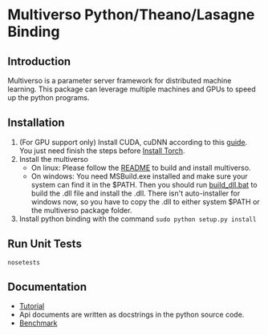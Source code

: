 # Multiverso Python/Theano/Lasagne Binding


## Introduction
Multiverso is a parameter server framework for distributed machine learning. This package can leverage multiple machines and GPUs to speed up the python programs.


## Installation

1. (For GPU support only) Install CUDA, cuDNN according to this [guide](https://github.com/Microsoft/fb.resnet.torch/blob/multiverso/INSTALL.md). You just need finish the steps before [Install Torch](https://github.com/Microsoft/fb.resnet.torch/blob/multiverso/INSTALL.md#install-torch).
1. Install the multiverso
    * On linux: Please follow the [README](../../README.md#build) to build and install multiverso.
    * On windows: You need MSBuild.exe installed and make sure your system can find it in the $PATH. Then you should run [build_dll.bat](../../src/build_dll.bat) to build the .dll file and install the .dll. There isn't auto-installer for windows now, so you have to copy the .dll to either system $PATH or the multiverso package folder.
1. Install python binding with the command `sudo python setup.py install`


## Run Unit Tests
```
nosetests
```


## Documentation
* [Tutorial](./docs/TUTORIAL.md)
* Api documents are written as docstrings in the python source code.
* [Benchmark](./docs/BENCHMARK.md)
